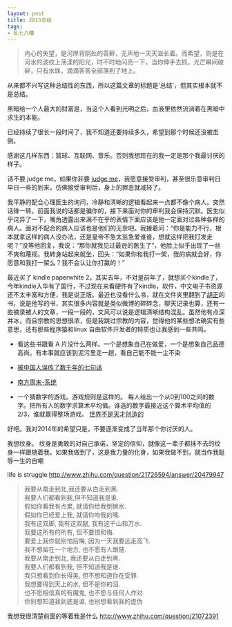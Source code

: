 ```yaml
---
layout: post
title: 2013总结
tags: 
- 乱七八糟
---
```


>内心的失望，是河岸背阴处的苔藓，无声地一天天滋长着。而希望，则是在河水的波纹上荡漾的阳光，时不时地闪亮一下，当你伸手去抓，光芒瞬间破碎，只有水珠，滴滴答答全部落到了地上。



从来都不兴写这种总结性的东西，所以这篇文章的标题是'总结'，但其实根本就不是总结。

黑暗给一个人最大的财富是，当这个人看到光明之后，血液里依然流淌着在黑暗中求生的本能。

已经持续了很长一段时间了，我不知道还要持续多久，希望到那个时候还没被击倒。

感谢这几样东西：篮球、互联网、音乐。否则我想现在的我一定是那个我最讨厌的样子。

请不要 judge me。如果你非要 [judge me](http://www.zhihu.com/question/20269165)，我愿意接受审判，甚至很乐意审判日早日一些的到来，仿佛接受审判后，身上的罪恶就减轻了。


我平静的配合心理医生的询问，冷静和清晰的逻辑看起来一点都不像个病人。突然话锋一转，前面我说的话都是骗你的，接下来面对你的审判我会保持沉默。医生似乎诧异了一下，嘴角透露出来满不在乎的表情下面应该是他一定面对过各种各样的病人。面对不配合的病人应该也是他们的无奈吧。我接着问：“你是能力不行，根本就拿这样的病人没办法，还是皇帝不急太监急爱谁谁，想就这样把我打发走呢？”没等他回复，我说：“那你就我见过最逊的医生了”，他脸上似乎出现了一丝不爽和蔑视。我转身站起来就坐，回头：“如果你和我打一架，我的病就会好，你愿意和我打一架么？我不会认让你打赢的！”




最近买了  kindle paperwhite 2。其实去年，不对是前年了，就想买个kindle了，今年kindle入华有了国行，不过现在来看硬件有了kindle，软件，中文电子书资源还不太丰富和方便，我是说正版。最近也没看什么书，就在文件夹里翻到了[胡正](http://www.huzheng.org/)的书，说是他写的书，其实很多内容就是类似微博的碎碎念，聊天记录也算，还有一些摘录被人的文章，一段一段的，文风可以说是逻辑清晰结构混乱。虽然他有点深井冰，而且宗教的思想很浓，但是我跳过宗教的内容，觉得他的某些想法确实有些意思，还有那些程序猿和linux 自由软件开发者的特质也让我感到一些共鸣。

* 看这些书跟看 A 片没什么两样。一个是想象自己在做爱，一个是想象自己品德高尚。有本事就应该到泥污里走一趟，看自己能不能一尘不染

* [被中国人误传了数千年的七句话](http://blog.qq.com/qzone/80796072/1354621422.htm)

* [南方周末-系统](http://www.infzm.com/content/31588)

* 一个猜数字的游戏。游戏规则是这样的。
每人给出一个从0到100之间的数字。把所有人的数字求算术平均值。谁选的数字最接近这个算术平均值的2/3，谁就赢得整场游戏。
[世界不是天才创造的](http://home.wangjianshuo.com/cn/20060907_aecaeec.htm)






好吧。我对2014年的希望只是，不要逐渐变成了当年那个你讨厌的人。



我想纹身。
纹身是勇敢的对自己承诺，坚定的信仰，就像这一辈子都抹不去的纹身一样跟随着我。如果我做到了，这是我力量的化身，如果我做不到，就当作我耻辱一生的自嘲

life is struggle
http://www.zhihu.com/question/21726594/answer/20479947




>我要从南走到北,我还要从白走到黑.  
我要人们都看到我,但不知道我是谁.  
假如你看我有点累, 就请你给我倒碗水.  
假如你已经爱上我, 就请你吻我的嘴.  
我有这双脚, 我有这双腿, 我有这千山和万水.  
我要这所有的所有, 但不要恨和悔.  
要爱上我你就别怕后悔, 因为一天我要远走高飞.  
我不想留在一个地方, 也不愿有人跟随.  
我要从南走到北, 我还要从白走到黑.  
我要人们都看到我, 但不知道我是谁.  
我只想看到你长得美, 但不想知道你在受罪.  
我想要得到天上的水, 但不是你的泪.  
也不愿相信真的有魔鬼, 也不愿与任何人作对.  
你别想知道我到底是谁, 也别想看到我的虚伪  

我想我很清楚前面的等着我是什么
http://www.zhihu.com/question/21072391